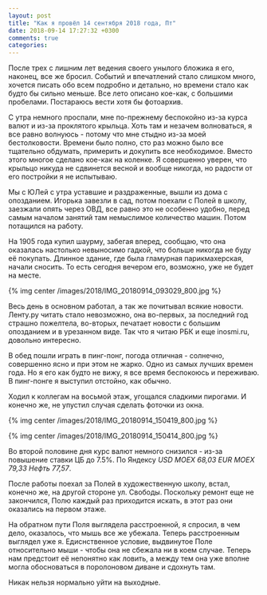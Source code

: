 ```yaml
---
layout: post
title: "Как я провёл 14 сентября 2018 года, Пт"
date: 2018-09-14 17:27:32 +0300
comments: true
categories: 
---
```

После трех с лишним лет ведения своего унылого бложика я его, наконец, все же бросил. Событий и впечатлений стало слишком много, хочется писать обо всем подробно и детально, но времени стало как будто бы сильно меньше. Все лето описано кое-как, с большими пробелами. Постараюсь вести хотя бы фотоархив.

С утра немного проспали, мне по-прежнему беспокойно из-за курса валют и из-за проклятого крыльца. Хоть там и незачем волноваться, я все равно волнуюсь - потому что мне стыдно из-за моей бестолковости. Времени было полно, сто раз можно было все тщательно обдумать, примерить и докупить все необходимое. Вместо этого многое сделано кое-как на коленке. Я совершенно уверен, что крыльцо никуда не сдвинется весной и вообще никогда, но радости от его постройки я не испытываю.

Мы с ЮЛей с утра уставшие и раздраженные, вышли из дома с опозданием. Игорька завезли в сад, потом поехали с Полей в школу, заезжали опять через ОВД, все равно это не особенно удобно, перед самым началом занятий там немыслимое количество машин. Потом потащился на работу.

На 1905 года купил шаурму, забегая вперед, сообщаю, что она оказалась настолько невыносимо гадкой, что больше никогда не буду её покупать. Длинное здание, где была гламурная парикмахерская, начали сносить. То есть сегодня вечером его, возможно, уже не будет на месте.

{% img center /images/2018/IMG_20180914_093029_800.jpg %}

Весь день в основном работал, а так же почитывал всякие новости. Ленту.ру читать стало невозможно, она во-первых, за последний год страшно пожелтела, во-вторых, печатает новости с большим опозданием и в урезанном виде. Так что я читаю РБК и еще inosmi.ru, довольно интересно.

В обед пошли играть в пинг-понг, погода отличная - солнечно, совершенно ясно и при этом не жарко. Одно из самых лучших времен года. Но я его как будто не вижу, я все время беспокоюсь и переживаю. В пинг-понге я выступил отстойно, как обычно.

Ходил к коллегам на восьмой этаж, угощался сладкими пирогами. И конечно же, не упустил случая сделать фоточки из окна.

{% img center /images/2018/IMG_20180914_150419_800.jpg %}

{% img center /images/2018/IMG_20180914_150414_800.jpg %}
 
Во второй половине дня курс валют немного снизился - из-за повышение ставки ЦБ до 7.5%. По Яндексу *USD MOEX 68,03 EUR MOEX 79,33 Нефть 77,57*.

После работы поехал за Полей в художественную школу, встал, конечно же, на другой стороне ул. Свободы. Поскольку ремонт еще не закончился, Полю каждый раз приходится искать, в этот раз они оказались на первом этаже.

На обратном пути Поля выглядела расстроенной, я спросил, в чем дело, оказалось, что мышь все же убежала. Теперь расстроенным выглядел уже я. Едиснственное условие, выдвинутое Поле относительно мыши - чтобы она не сбежала ни в коем случае. Теперь нам предстоит её непонятно как ловить, а между тем она уже вполне могла обосноваться в поролоновом диване и сдохнуть там.

Никак нельзя нормально уйти на выходные.

